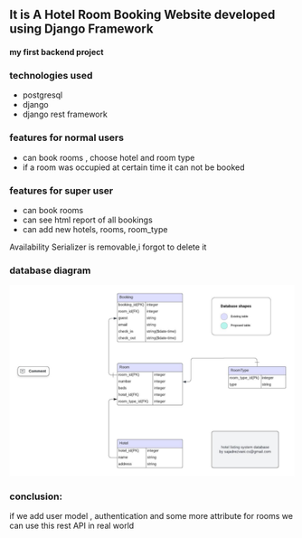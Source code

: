 ## It is A Hotel Room Booking Website developed using Django Framework

#### my first backend project

### technologies used

* postgresql
* django
* django rest framework

### features for normal users
* can book rooms , choose hotel and room type
* if a room was occupied at certain time it can not be booked

### features for super user

* can book rooms
* can see html report of all bookings
* can add new hotels, rooms, room_type

Availability Serializer is removable,i forgot to delete it

### database diagram

![Screenshot 2024-08-03 141739](https://github.com/sjdcsrezvani/Hotel_Listing_System_django/blob/da1015f2fb4bbaa65672ca92d7a55241a4e44dbb/Database%20ER%20diagram%20(crow's%20foot).jpeg)

### conclusion:

if we add user model , authentication and some more attribute for rooms we can use this rest API in real world

